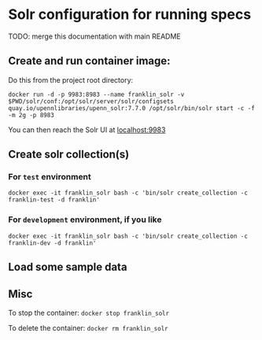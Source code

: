 # Solr configuration for running specs

TODO: merge this documentation with main README 

## Create and run container image:

Do this from the project root directory:
```
docker run -d -p 9983:8983 --name franklin_solr -v $PWD/solr/conf:/opt/solr/server/solr/configsets quay.io/upennlibraries/upenn_solr:7.7.0 /opt/solr/bin/solr start -c -f -m 2g -p 8983
```

You can then reach the Solr UI at [localhost:9983](http://localhost:9983)

## Create solr collection(s)

### For `test` environment

```
docker exec -it franklin_solr bash -c 'bin/solr create_collection -c franklin-test -d franklin'
```

### For `development` environment, if you like

```
docker exec -it franklin_solr bash -c 'bin/solr create_collection -c franklin-dev -d franklin'
```

## Load some sample data

## Misc

To stop the container: `docker stop franklin_solr`

To delete the container: `docker rm franklin_solr`